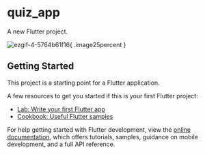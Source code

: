 # quiz_app

A new Flutter project.

![ezgif-4-5764b61f16](https://github.com/user-attachments/assets/86faa6e5-2c58-4be9-91f7-e5c020eaf335){ .image25percent }

## Getting Started

This project is a starting point for a Flutter application.

A few resources to get you started if this is your first Flutter project:

- [Lab: Write your first Flutter app](https://docs.flutter.dev/get-started/codelab)
- [Cookbook: Useful Flutter samples](https://docs.flutter.dev/cookbook)

For help getting started with Flutter development, view the
[online documentation](https://docs.flutter.dev/), which offers tutorials,
samples, guidance on mobile development, and a full API reference.

